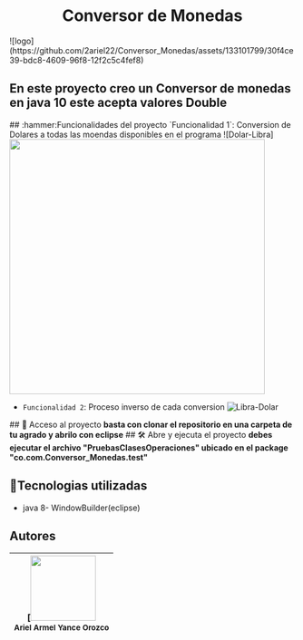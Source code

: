 <h1 align="center">Conversor de Monedas </h1>
![logo](https://github.com/2ariel22/Conversor_Monedas/assets/133101799/30f4ce39-bdc8-4609-96f8-12f2c5c4fef8)
<h2 aling="center">En este proyecto creo un Conversor de monedas en java 10 este acepta valores Double </h2>
## :hammer:Funcionalidades del proyecto
`Funcionalidad 1`: Conversion de Dolares a todas las moendas disponibles en el programa ![Dolar-Libra]
 <div aling="center">
        <img src="https://github.com/2ariel22/Conversor_Monedas/assets/133101799/3b27af48-78c1-4051-9b21-72d29851e580" width=450>
  </div>

- `Funcionalidad 2`: Proceso inverso de cada conversion ![Libra-Dolar](https://github.com/2ariel22/Conversor_Monedas/assets/133101799/648a9798-ec00-423c-a03f-d779920bc964)

\## 📁 Acceso al proyecto
**basta con clonar el repositorio en una carpeta de tu agrado y abrilo con eclipse**
\## 🛠️ Abre y ejecuta el proyecto
**debes ejecutar el archivo "PruebasClasesOperaciones" ubicado en el package "co.com.Conversor_Monedas.test"**
## :hammer:Tecnologias utilizadas
- java 8- WindowBuilder(eclipse)
## Autores

| [<img src="https://avatars.githubusercontent.com/u/133101799?s=400&u=e9b08cc380e815cf4f929a3f30cb47979d4164f1&v=4" width=115><br><sub>Ariel Armel Yance Orozco</sub> | 
| :---: |
